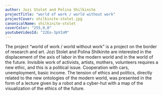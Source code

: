 ```yaml
---
author: Jozi Stolet and Polina Shilkinite
projectTitle: "world of work / world without work"
projectCover: shilkinite-stolet.jpg
canonicalName: shilkinite-stolet
coverColor: "255,0,0"
youtubeVideoId: "22Eo-3pVIoM"
---
```


The project “world of work / world without work” is a project on the border of research and art. Jozi Stolet and Polina Shilkinite are interested in the displacement of the axis of labor in the modern world and in the world of the future. Invisible work of activists, artists, mothers, volunteers requires a new ethic, and this is a political issue. Cooperation with cars, unemployment, basic income. The tension of ethics and politics, directly related to the new ontologies of the modern world, was presented in the form of a lecture given by a robot and a cyber-hut with a map of the visualization of the ethics of the future.
